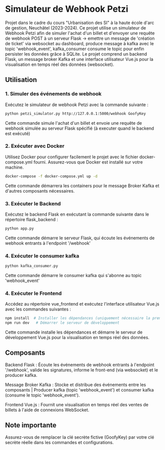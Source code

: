 # Simulateur de Webhook Petzi

Projet dans le cadre du cours "Urbanisation des SI" à la haute école d'arc de gestion, Neuchâtel (2023-2024). Ce projet utilise un simulateur de Webhook Petzi afin de simuler l'achat d'un billet 
et d'envoyer une requête de webhook POST à un serveur Flask -> emettre un message de 'création de ticket' via websocket au dashboard, produce message à kafka avec le topic 'webhook_event', kafka_consumer consume 
le topic pour enfin persister les données grâce à SQLite.
Le projet comprend un backend Flask, un message broker Kafka et une interface utilisateur Vue.js pour la visualisation en temps réel des données (websocket).

## Utilisation

### 1. Simuler des événements de webhook

Exécutez le simulateur de webhook Petzi avec la commande suivante :

```bash
python petzi_simulator.py http://127.0.0.1:5000/webhook GoofyKey
```
Cette commande simule l'achat d'un billet et envoie une requête de webhook simulée au serveur Flask spécifié (à executer quand le backend est exécuté)

### 2. Exécuter avec Docker

Utilisez Docker pour configurer facilement le projet avec le fichier docker-compose.yml fourni. Assurez-vous que Docker est installé sur votre machine.

```bash
docker-compose -f docker-compose.yml up -d
```

Cette commande démarrera les containers pour le message Broker Kafka et d'autres composants nécessaires.

### 3. Exécuter le Backend

Exécutez le backend Flask en exécutant la commande suivante dans le répertoire flask_backend :

```bash
python app.py
```

Cette commande démarre le serveur Flask, qui écoute les événements de webhook entrants à l'endpoint '/webhook'

### 4. Exécuter le consumer kafka

```bash
python kafka_consumer.py
```

Cette commande démarre le consumer kafka qui s'abonne au topic 'webhook_event'

### 4. Exécuter le Frontend

Accédez au répertoire vue_frontend et exécutez l'interface utilisateur Vue.js avec les commandes suivantes :

```bash
npm install  # Installer les dépendances (uniquement nécessaire la première fois)
npm run dev   # Démarrer le serveur de développement
```

Cette commande installe les dépendances et démarre le serveur de développement Vue.js pour la visualisation en temps réel des données.

## Composants

Backend Flask : Écoute les événements de webhook entrants à l'endpoint '/webhook', valide les signatures, informe le front-end (via websocket) et le producer kafka.

Message Broker Kafka : Stocke et distribue des événements entre les composants | Producer kafka (topic 'webhook_event') et consumer kafka (consume le topic 'webhook_event').

Frontend Vue.js : Fournit une visualisation en temps réel des ventes de billets à l'aide de connexions WebSocket.

## Note importante
Assurez-vous de remplacer la clé secrète fictive (GoofyKey) par votre clé secrète réelle dans les commandes et configurations.
